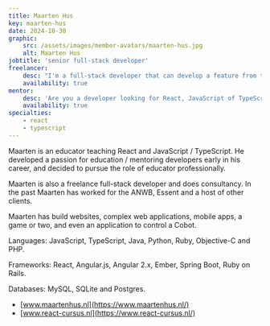 ```yaml
---
title: Maarten Hus
key: maarten-hus
date: 2024-10-30
graphic:
    src: /assets/images/member-avatars/maarten-hus.jpg
    alt: Maarten Hus
jobtitle: 'senior full-stack developer'
freelancer: 
    desc: "I'm a full-stack developer that can develop a feature from the back-end to the front-end. I also love coaching junior developers to their next level."
    availability: true
mentor: 
    desc: 'Are you a developer looking for React, JavaScript of TypeScript knowledge? Or do you just want to talk shop? Or even ask a very specific question? Then please contact me! <a href="mailto:info@maartenhus.nl">You can always shoot me an email</a>!'
    availability: true
specialties:
    - react
    - typescript
---
```


Maarten is an educator teaching React and JavaScript / TypeScript. 
He developed a passion for education / mentoring developers early in 
his career, and decided to pursue the role of educator professionally.

Maarten is also a freelance full-stack developer and does consultancy. 
In the past Maarten has worked for the ANWB, Essent and a host of 
other clients. 

Maarten has build websites, complex web applications, mobile apps, 
a game or two, and even an application to control a Cobot.

Languages: JavaScript, TypeScript, Java, Python, 
Ruby, Objective-C and PHP.

Frameworks: React, Angular.js, Angular 2.x, Ember, Spring Boot, Ruby on Rails.

Databases: MySQL, SQLite and Postgres.

- [www.maartenhus.nl](https://www.maartenhus.nl/)
- [www.react-cursus.nl](https://www.react-cursus.nl/)